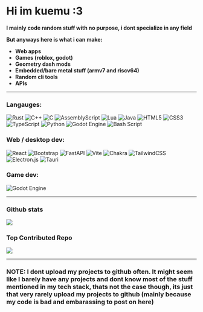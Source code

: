 # Hi im kuemu :3

**I mainly code random stuff with no purpose, i dont specialize in any field**

**But anyways here is what i can make:**

- **Web apps**
- **Games (roblox, godot)**
- **Geometry dash mods**
- **Embedded/bare metal stuff (armv7 and riscv64)**
- **Random cli tools**
- **APIs**
---

### Langauges:

![Rust](https://img.shields.io/badge/rust-%23000000.svg?style=for-the-badge&logo=rust&logoColor=white) ![C++](https://img.shields.io/badge/c++-%2300599C.svg?style=for-the-badge&logo=c%2B%2B&logoColor=white) ![C](https://img.shields.io/badge/c-%2300599C.svg?style=for-the-badge&logo=c&logoColor=white) ![AssemblyScript](https://img.shields.io/badge/assembly%20script-%23000000.svg?style=for-the-badge&logo=assemblyscript&logoColor=white) ![Lua](https://img.shields.io/badge/lua-%232C2D72.svg?style=for-the-badge&logo=lua&logoColor=white) ![Java](https://img.shields.io/badge/java-%23ED8B00.svg?style=for-the-badge&logo=openjdk&logoColor=white) ![HTML5](https://img.shields.io/badge/html5-%23E34F26.svg?style=for-the-badge&logo=html5&logoColor=white) ![CSS3](https://img.shields.io/badge/css3-%231572B6.svg?style=for-the-badge&logo=css3&logoColor=white) ![TypeScript](https://img.shields.io/badge/typescript-%23007ACC.svg?style=for-the-badge&logo=typescript&logoColor=white) ![Python](https://img.shields.io/badge/python-3670A0?style=for-the-badge&logo=python&logoColor=ffdd54) ![Godot Engine](https://img.shields.io/badge/GODOT-%23FFFFFF.svg?style=for-the-badge&logo=godot-engine) ![Bash Script](https://img.shields.io/badge/bash_script-%23121011.svg?style=for-the-badge&logo=gnu-bash&logoColor=white) 

### Web / desktop dev:
![React](https://img.shields.io/badge/react-%2320232a.svg?style=for-the-badge&logo=react&logoColor=%2361DAFB) ![Bootstrap](https://img.shields.io/badge/bootstrap-%238511FA.svg?style=for-the-badge&logo=bootstrap&logoColor=white) ![FastAPI](https://img.shields.io/badge/FastAPI-005571?style=for-the-badge&logo=fastapi) ![Vite](https://img.shields.io/badge/vite-%23646CFF.svg?style=for-the-badge&logo=vite&logoColor=white) ![Chakra](https://img.shields.io/badge/chakra-%234ED1C5.svg?style=for-the-badge&logo=chakraui&logoColor=white) ![TailwindCSS](https://img.shields.io/badge/tailwindcss-%2338B2AC.svg?style=for-the-badge&logo=tailwind-css&logoColor=white) ![Electron.js](https://img.shields.io/badge/Electron-191970?style=for-the-badge&logo=Electron&logoColor=white) ![Tauri](https://img.shields.io/badge/tauri-%2324C8DB.svg?style=for-the-badge&logo=tauri&logoColor=%23FFFFFF)

### Game dev:
![Godot Engine](https://img.shields.io/badge/GODOT-%23FFFFFF.svg?style=for-the-badge&logo=godot-engine)

---

### Github stats

![](https://github-readme-stats.vercel.app/api?username=sillidevv&theme=aura&hide_border=false&include_all_commits=false&count_private=true)<br/>
<!-- ![](https://nirzak-streak-stats.vercel.app/?user=sillidevv&theme=aura&hide_border=false)<br/> -->

### Top Contributed Repo
![](https://github-contributor-stats.vercel.app/api?username=sillidevv&limit=5&theme=aura&combine_all_yearly_contributions=true)

---

### NOTE: I dont upload my projects to github often. It might seem like I barely have any projects and dont know most of the stuff mentioned in my tech stack, thats not the case though, its just that very rarely upload my projects to github (mainly because my code is bad and embarassing to post on here)
